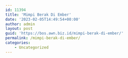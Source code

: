 ```yaml
---
id: 11394
title: 'Mimpi Berak Di Ember'
date: '2023-02-05T14:49:54+00:00'
author: admin
layout: post
guid: 'https://bos.awn.biz.id/mimpi-berak-di-ember/'
permalink: /mimpi-berak-di-ember/
categories:
    - Uncategorized
---
```


